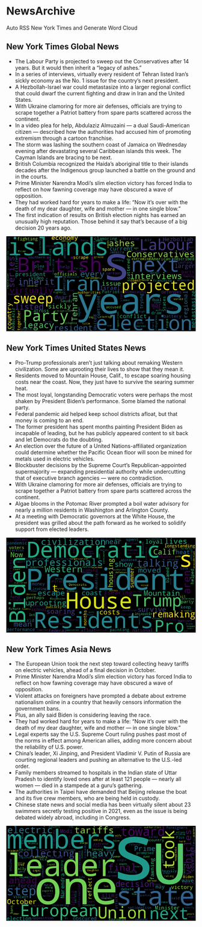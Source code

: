 # NewsArchive
Auto RSS New York Times and Generate Word Cloud

## New York Times Global News
* The Labour Party is projected to sweep out the Conservatives after 14 years. But it would then inherit a “legacy of ashes.”
* In a series of interviews, virtually every resident of Tehran listed Iran’s sickly economy as the No. 1 issue for the country’s next president.
* A Hezbollah-Israel war could metastasize into a larger regional conflict that could dwarf the current fighting and draw in Iran and the United States.
* With Ukraine clamoring for more air defenses, officials are trying to scrape together a Patriot battery from spare parts scattered across the continent.
* In a video plea for help, Abdulaziz Almuzaini — a dual Saudi-American citizen — described how the authorities had accused him of promoting extremism through a cartoon franchise.
* The storm was lashing the southern coast of Jamaica on Wednesday evening after devastating several Caribbean islands this week. The Cayman Islands are bracing to be next.
* British Columbia recognized the Haida’s aboriginal title to their islands decades after the Indigenous group launched a battle on the ground and in the courts.
* Prime Minister Narendra Modi’s slim election victory has forced India to reflect on how fawning coverage may have obscured a wave of opposition.
* They had worked hard for years to make a life: “Now it’s over with the death of my dear daughter, wife and mother — in one single blow.”
* The first indication of results on British election nights has earned an unusually high reputation. Those behind it say that’s because of a big decision 20 years ago.

![Global](./global.png)
## New York Times United States News
* Pro-Trump professionals aren’t just talking about remaking Western civilization. Some are uprooting their lives to show that they mean it.
* Residents moved to Mountain House, Calif., to escape soaring housing costs near the coast. Now, they just have to survive the searing summer heat.
* The most loyal, longstanding Democratic voters were perhaps the most shaken by President Biden’s performance. Some blamed the national party.
* Federal pandemic aid helped keep school districts afloat, but that money is coming to an end.
* The former president has spent months painting President Biden as incapable of leading, but he has publicly appeared content to sit back and let Democrats do the doubting.
* An election over the future of a United Nations-affiliated organization could determine whether the Pacific Ocean floor will soon be mined for metals used in electric vehicles.
* Blockbuster decisions by the Supreme Court’s Republican-appointed supermajority — expanding presidential authority while undercutting that of executive branch agencies — were no contradiction.
* With Ukraine clamoring for more air defenses, officials are trying to scrape together a Patriot battery from spare parts scattered across the continent.
* Algae blooms in the Potomac River prompted a boil water advisory for nearly a million residents in Washington and Arlington County.
* At a meeting with Democratic governors at the White House, the president was grilled about the path forward as he worked to solidify support from elected leaders.

![US](./usnews.png)
## New York Times Asia News
* The European Union took the next step toward collecting heavy tariffs on electric vehicles, ahead of a final decision in October.
* Prime Minister Narendra Modi’s slim election victory has forced India to reflect on how fawning coverage may have obscured a wave of opposition.
* Violent attacks on foreigners have prompted a debate about extreme nationalism online in a country that heavily censors information the government bans.
* Plus, an ally said Biden is considering leaving the race.
* They had worked hard for years to make a life: “Now it’s over with the death of my dear daughter, wife and mother — in one single blow.”
* Legal experts say the U.S. Supreme Court ruling pushes past most of the norms in effect among American allies, adding more concern about the reliability of U.S. power.
* China’s leader, Xi Jinping, and President Vladimir V. Putin of Russia are courting regional leaders and pushing an alternative to the U.S.-led order.
* Family members streamed to hospitals in the Indian state of Uttar Pradesh to identify loved ones after at least 121 people — nearly all women — died in a stampede at a guru’s gathering.
* The authorities in Taipei have demanded that Beijing release the boat and its five crew members, who are being held in custody.
* Chinese state news and social media has been virtually silent about 23 swimmers secretly testing positive in 2021, even as the issue is being debated widely abroad, including in Congress.

![Asian](./asian.png)

